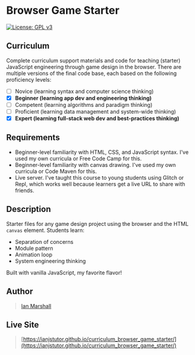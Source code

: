 # Browser Game Starter

[![License: GPL v3](https://img.shields.io/badge/License-GPLv3-blue.svg)](https://www.gnu.org/licenses/gpl-3.0)

## Curriculum

Complete curriculum support materials and code for teaching (starter) JavaScript engineering through game design in the browser. There are multiple versions of the final code base, each based on the following proficiency levels:
- [ ] Novice (learning syntax and computer science thinking)
- [x] **Beginner (learning app dev and engineering thinking)**
- [ ] Competent (learning algorithms and paradigm thinking)
- [ ] Proficient (learning data management and system-wide thinking)
- [x] **Expert (learning full-stack web dev and best-practices thinking)**

## Requirements

* Beginner-level familiarity with HTML, CSS, and JavaScript syntax. I've used my own curricula or Free Code Camp for this.
* Beginner-level familiarity with canvas drawing. I've used my own curricula or Code Maven for this.
* Live server. I've taught this course to young students using Glitch or Repl, which works well because learners get a live URL to share with friends.

## Description

Starter files for any game design project using the browser and the HTML <code>canvas</code> element. Students learn:
* Separation of concerns
* Module pattern
* Animation loop
* System engineering thinking

Built with vanilla JavaScript, my favorite flavor!

## Author

> [Ian Marshall](https://ianjstutor.github.io/ian-marshall/)

## Live Site

> [https://ianjstutor.github.io/curriculum_browser_game_starter/](https://ianjstutor.github.io/curriculum_browser_game_starter/)